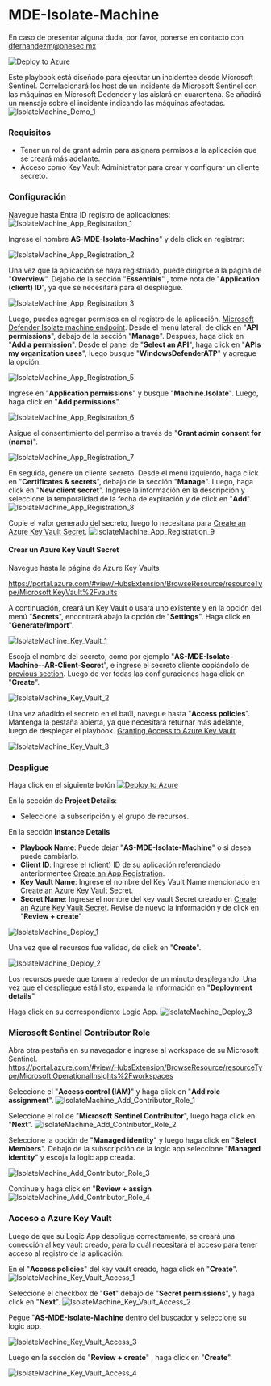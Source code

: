 # MDE-Isolate-Machine

En caso de presentar alguna duda, por favor, ponerse en contacto con dfernandezm@onesec.mx

[![Deploy to Azure](https://aka.ms/deploytoazurebutton)](https://portal.azure.com/#create/Microsoft.Template/uri/https%3A%2F%2Fraw.githubusercontent.com%2FAzure%2FAzure-Sentinel%2Fmaster%2FPlaybooks%2FAS-MDE-Isolate-Machine%2Fazuredeploy.json)

Este playbook está diseñado para ejecutar un incidentee desde Microsoft Sentinel. Correlacionará los host de un incidente de Microsoft Sentinel con las máquinas en Microsoft Dedender y las aislará en cuarentena. Se añadirá un mensaje sobre el incidente indicando las máquinas afectadas. 
![IsolateMachine_Demo_1](./images/IsolateMachine_Demo_1.png)

### Requisitos

* Tener un rol de grant admin para asignara permisos a la aplicación que se creará más adelante.
* Acceso como Key Vault Administrator para crear y configurar un cliente secreto. 

### Configuración 

Navegue hasta Entra ID registro de aplicaciones:
![IsolateMachine_App_Registration_1](./images/IsolateMachine_App_Registration_1.png)

Ingrese el nombre **AS-MDE-Isolate-Machine**" y dele click en registrar:

![IsolateMachine_App_Registration_2](./images/IsolateMachine_App_Registration_2.png)

Una vez que la aplicación se haya registriado, puede dirigirse a la página de "**Overview**". Dejabo de la sección "**Essentials**" , tome nota de "**Application (client) ID**", ya que se necesitará para el despliegue. 

![IsolateMachine_App_Registration_3](./images/IsolateMachine_App_Registration_3.png)

Luego, puedes agregar permisos en el registro de la aplicación. [Microsoft Defender Isolate machine endpoint](https://learn.microsoft.com/en-us/microsoft-365/security/defender-endpoint/api/isolate-machine?view=o365-worldwide#http-request). Desde el menú lateral, de click en "**API permissions**", debajo de la sección "**Manage**". Después, haga click en  "**Add a permission**".
Desde el panel de   "**Select an API**", haga click en "**APIs my organization uses**", luego busque "**WindowsDefenderATP**" y agregue la opción. 

![IsolateMachine_App_Registration_5](./images/IsolateMachine_App_Registration_5.png)

Ingrese en "**Application permissions**" y busque "**Machine.Isolate**". Luego, haga click en "**Add permissions**".

![IsolateMachine_App_Registration_6](./images/IsolateMachine_App_Registration_6.png)

Asigue el consentimiento del permiso a través de "**Grant admin consent for (name)**".

![IsolateMachine_App_Registration_7](./images/IsolateMachine_App_Registration_7.png)

En seguida, genere un cliente secreto. Desde el menú izquierdo, haga click en  "**Certificates & secrets**", debajo de la sección "**Manage**". Luego, haga click en "**New client secret**". Ingrese la información en la descripción y seleccione la temporalidad de la fecha de expiración y de click en "**Add**".
 ![IsolateMachine_App_Registration_8](./images/IsolateMachine_App_Registration_8.png)

Copie el valor generado del secreto, luego lo necesitara para [Create an Azure Key Vault Secret](https://github.com/Azure/Azure-Sentinel/tree/master/Playbooks/AS-MDE-Isolate-Machine#create-an-azure-key-vault-secret).
![IsolateMachine_App_Registration_9](Images/IsolateMachine_App_Registration_9.png)

#### Crear un  Azure Key Vault Secret
Navegue hasta la página de Azure Key Vaults 

https://portal.azure.com/#view/HubsExtension/BrowseResource/resourceType/Microsoft.KeyVault%2Fvaults

A continuación, creará un Key Vault o usará uno existente y en la opción del menú "**Secrets**", encontrará abajo la opción de "**Settings**". Haga click en "**Generate/Import**".

![IsolateMachine_Key_Vault_1](./images/IsolateMachine_Key_Vault_1.png)

Escoja el nombre del secreto, como por ejemplo "**AS-MDE-Isolate-Machine--AR-Client-Secret**", e ingrese el secreto cliente copiándolo de [previous section](https://github.com/Azure/Azure-Sentinel/tree/master/Playbooks/AS-MDE-Isolate-Machine#create-an-app-registration). Luego de ver todas las configuraciones haga click en "**Create**". 

![IsolateMachine_Key_Vault_2](./images/IsolateMachine_Key_Vault_2.png)


Una vez añadido el secreto en el baúl, navegue hasta "**Access policies**". Mantenga la pestaña abierta, ya que necesitará returnar más adelante, luego de desplegar el playbook. [Granting Access to Azure Key Vault](https://github.com/Azure/Azure-Sentinel/tree/master/Playbooks/AS-MDE-Isolate-Machine#granting-access-to-azure-key-vault).

![IsolateMachine_Key_Vault_3](./images/IsolateMachine_Key_Vault_3.png)

### Despligue

Haga click en el siguiente botón [![Deploy to Azure](https://aka.ms/deploytoazurebutton)](https://portal.azure.com/#create/Microsoft.Template/uri/https%3A%2F%2Fraw.githubusercontent.com%2FAzure%2FAzure-Sentinel%2Fmaster%2FPlaybooks%2FAS-MDE-Isolate-Machine%2Fazuredeploy.json)

En la sección de **Project Details**:

* Seleccione la subscripción y el grupo de recursos.

En la sección **Instance Details**

* **Playbook Name**: Puede dejar  "**AS-MDE-Isolate-Machine**" o si desea puede cambiarlo. 
*  **Client ID**: Ingrese el (client) ID de su aplicación referenciado anteriormentee [Create an App Registration](https://github.com/Azure/Azure-Sentinel/tree/master/Playbooks/AS-MDE-Isolate-Machine#create-an-app-registration).
* **Key Vault Name**: Ingrese el nombre del Key Vault Name mencionado en [Create an Azure Key Vault Secret](https://github.com/Azure/Azure-Sentinel/tree/master/Playbooks/AS-MDE-Isolate-Machine#create-an-azure-key-vault-secret).
* **Secret Name**: Ingrese el nombre del key vault Secret creado en [Create an Azure Key Vault Secret](https://github.com/Azure/Azure-Sentinel/tree/master/Playbooks/AS-MDE-Isolate-Machine#create-an-azure-key-vault-secret).
Revise de nuevo la información y de click en "**Review + create**"

![IsolateMachine_Deploy_1](./images/IsolateMachine_Deploy_1.png)

Una vez que el recursos fue validad, de click en "**Create**".

![IsolateMachine_Deploy_2](./images/IsolateMachine_Deploy_2.png)

Los recursos puede que tomen al rededor de un minuto desplegando. Una vez que el despliegue está listo, expanda la información en "**Deployment details**" 

Haga click en su correspondiente Logic App. 
![IsolateMachine_Deploy_3](./images/IsolateMachine_Deploy_3.png)

### Microsoft Sentinel Contributor Role
Abra otra pestaña en su navegador e ingrese al workspace de su Microsoft Sentinel. 
https://portal.azure.com/#view/HubsExtension/BrowseResource/resourceType/Microsoft.OperationalInsights%2Fworkspaces

Seleccione el  "**Access control (IAM)**" y haga click en "**Add role assignment**".
![IsolateMachine_Add_Contributor_Role_1](./images/IsolateMachine_Add_Contributor_Role_1.png)

Seleccione el rol de "**Microsoft Sentinel Contributor**", luego haga click en  "**Next**".
![IsolateMachine_Add_Contributor_Role_2](I./images/IsolateMachine_Add_Contributor_Role_2.png)

Seleccione la opción de "**Managed identity**" y luego haga click en "**Select Members**". Debajo de la subscripción de la logic app seleccione "**Managed identity**" y escoja la logic app creada. 

![IsolateMachine_Add_Contributor_Role_3](./images/IsolateMachine_Add_Contributor_Role_3.png)

Continue y haga click en "**Review + assign**
![IsolateMachine_Add_Contributor_Role_4](./images/IsolateMachine_Add_Contributor_Role_4.png)

### Acceso a Azure Key Vault

Luego de que su Logic App despligue correctamente, se creará una conección al key vault creado, para lo cuál necesitará el acceso para tener acceso al registro de la aplicación. 

En el "**Access policies**" del key vault creado, haga click en "**Create**".
![IsolateMachine_Key_Vault_Access_1](./images/IsolateMachine_Key_Vault_Access_1.png)

Seleccione el checkbox de "**Get**"  debajo de "**Secret permissions**", y haga click en "**Next**".
![IsolateMachine_Key_Vault_Access_2](./images/IsolateMachine_Key_Vault_Access_2.png)

Pegue "**AS-MDE-Isolate-Machine** dentro del buscador y seleccione su logic app. 

![IsolateMachine_Key_Vault_Access_3](./images/IsolateMachine_Key_Vault_Access_3.png)

Luego en la sección de "**Review + create**" , haga click en "**Create**".

![IsolateMachine_Key_Vault_Access_4](./images/IsolateMachine_Key_Vault_Access_4.png)


